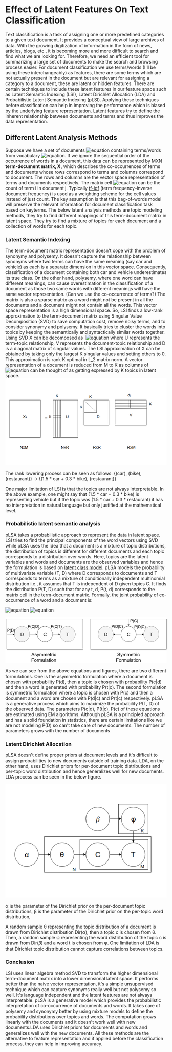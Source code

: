 # **Effect of Latent Features On Text Classification**

Text classification is a task of assigning one or more predefined categories to a given text document. It provides a conceptual view of large archives of data. With the growing digitization of information in the form of news, articles, blogs, etc., it is becoming more and more difficult to search and find what we are looking for. Therefore, we need an efficient tool for summarizing a large set of documents to make the search and browsing process easier. For document classification we use terms/words (I'll be using these interchangeably) as features, there are some terms which are not actually present in the document but are relevant for assigning a category to a document, these are latent or hidden features. There are certain techniques to include these latent features in our feature space such as Latent Semantic Indexing (LSI), Latent Dirichlet Allocation (LDA) and Probabilistic Latent Semantic Indexing (pLSI). Applying these techniques before classification can help in improving the performance which is biased by the underlying feature representation. Latent features try to define the inherent relationship between documents and terms and thus improves the data representation. 

## **Different Latent Analysis Methods**

Suppose we have a set of documents ![equation](https://latex.codecogs.com/gif.latex?$D&space;=&space;\{d_1,&space;d_2,..,d_N\}$) containing terms/words from vocabulary ![equation](https://latex.codecogs.com/gif.latex?$T&space;=&space;\{t_1,&space;t_2,..,t_M\}$). If we ignore the sequential order of the occurrence of words in a document, this data can be represented by MXN **term-document matrix, X,** which describes the co-occurrences of terms and documents whose rows correspond to terms and columns correspond to document. The rows and columns are the vector space representation of terms and documents respectively. The matrix cell ![equation](https://latex.codecogs.com/gif.latex?a_{ij}) can be the count of term i in document j. Typically [tf-idf](https://en.wikipedia.org/wiki/Tf%E2%80%93idf) (term frequency–inverse document frequency) is used as a weighting scheme for the cell values instead of just count. The key assumption is that this bag-of-words model will preserve the relevant information for document classification task based on keyterms. The below latent analysis methods are topic modeling methods, they try to find different mappings of this term-document matrix in latent space. They try to find a mixture of topics for each document and a collection of words for each topic.

### Latent Semantic Indexing

The term-document matrix representation doesn't cope with the problem of synonymy and polysemy. It doesn't capture the relationship between synonyms where two terms can have the same meaning (say car and vehicle) as each is a separate dimension in this vector space. Consequently, classification of a document containing both car and vehicle underestimates its true class. On the other hand, polysemy, where one word can have different meanings, can cause overestimation in the classification of a document as those two same words with different meanings will have the same vector representation. (Can we use the co-occurrence of terms?) The matrix is also a sparse matrix as a word might not be present in all the documents and a document might not contain all the words. This vector space representation is a high dimensional space. So, LSI finds a low-rank approximation to the term-document matrix using Singular Value Decomposition (SVD) to save computation cost, remove noisy terms, and to consider synonymy and polysemy. It basically tries to cluster the words into topics by keeping the semantically and syntactically similar words together. Using SVD X can be decomposed  as 
![equation](https://latex.codecogs.com/gif.latex?$X&space;=&space;UDV^T$) where U represents the term-topic relationship, V represents the document-topic relationship and D is a diagonal matrix of singular values. The LSI approximation of X can be obtained by taking only the largest K singular values and setting others to 0. This approximation is rank K optimal in L_2 matrix norm. A vector representation of a document is reduced from M to K as columns of ![equation](https://latex.codecogs.com/gif.latex?$D_kV_k^T$) can be thought of as getting expressed by K topics in latent space.
![GitHub Logo](lsi.png)

The rank lowering process can be seen as follows:
{(car), (bike), (restaurant)} → {(1.5 * car + 0.3 * bike), (restaurant)}

One major limitation of LSI is that the topics are not always interpretable. In the above example, one might say that (1.5 * car + 0.3 * bike) is representing vehicle but if the topic was (1.5 * car + 0.3 * restaurant) it has no interpretation in natural language but only justified at the mathematical level. 

### Probabilistic latent semantic analysis
pLSA takes a probabilistic approach to represent the data in latent space. LSI tries to find the principal components of the word vectors using SVD while pLSA uses the idea that a document is a mixture of topic distributions, the distribution of topics is different for different documents and each topic corresponds to a distribution over words. Here, topics are the latent variables and words and documents are the observed variables and hence the formulation is based on [latent class model](https://en.wikipedia.org/wiki/Latent_class_model). pLSA models the probability of multivariate variable (T, D) where D corresponds to documents and T corresponds to terms as a mixture of conditionally independent multinomial distribution i.e., it assumes that T is independent of D given topics C. It finds the distribution P(T, D) such that for any t, d, P(t, d) corresponds to the matrix cell in the term-document matrix.  Formally, the joint probability of co-occurrence of a word and a document is:

![equation](https://latex.codecogs.com/gif.latex?P(t,d)=P(d)\sum&space;_{c}P(c|d)P(t|c))
![equation](https://latex.codecogs.com/gif.latex?P(t,d)=&space;\sum&space;_{c}P(c)P(d|c)P(t|c))


![GitHub Logo](pLSA.png)

As we can see from the above equations and figures, there are two different formulations. One is the asymmetric formulation where a document is chosen with probability P(d), then a topic is chosen with probability P(c|d) and then a word is generated with probability P(t|c). The second formulation is symmetric formulation where a topic is chosen with P(c) and then a document and a word are chosen with P(d|c) and P(t|c) respectively. pLSA is a generative process which aims to maximize the probability P(T, D) of the observed data. The parameters P(c|d), P(t|c), P(c) of these equations are estimated using EM algorithms. Although pLSA is a principled approach and has a solid foundation in statistics, there are certain limitations like we are not modeling P(D) so can't take care of new documents. The number of parameters grows with the number of documents 

### Latent Dirichlet Allocation
pLSA doesn't define proper priors at document levels and it's difficult to assign probabilities to new documents outside of training data. LDA, on the other hand, uses Dirichlet priors for per-document topic distributions and per-topic word distribution and hence generalizes well for new documents. LDA process can be seen in the below figure. 

![GitHub Logo](LDA.png)

α is the parameter of the Dirichlet prior on the per-document topic distributions,
β is the parameter of the Dirichlet prior on the per-topic word distribution,


A random sample θ representing the topic distribution of a document is drawn from Dirichlet distribution Dir(α), then a topic c is chosen from θ. Then, a random sample φ representing the word distribution of the topic c is drawn from Dir(𝛽) and a word t is chosen from φ. One limitation of LDA is that Dirichlet topic distribution cannot capture correlations between topics. 


### Conclusion
LSI uses linear algebra method SVD to transform the higher dimensional term-document matrix into a lower dimensional latent space. It performs better than the naive vector representation, it's a simple unsupervised technique which can capture synonyms really well but not polysemy so well. It's language independent and the latent features are not always interpretable. pLSA is a generative model which provides the probabilistic interpretation of co-occurrence of documents and words. It takes care of polysemy and synonymy better by using mixture models to define the probability distributions over topics and words. The computation grows linearly with the documents and it doesn't work well with new documents.LDA uses Dirichlet priors for documents and words and generalizes well with the new documents. All these methods are the alternative to feature representation and if applied before the classification process, they can help in improving accuracy. 
